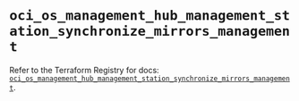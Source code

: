 # `oci_os_management_hub_management_station_synchronize_mirrors_management`

Refer to the Terraform Registry for docs: [`oci_os_management_hub_management_station_synchronize_mirrors_management`](https://registry.terraform.io/providers/oracle/oci/7.19.0/docs/resources/os_management_hub_management_station_synchronize_mirrors_management).
